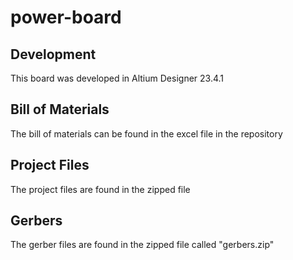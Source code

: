 # power-board

## Development
This board was developed in Altium Designer 23.4.1

## Bill of Materials
The bill of materials can be found in the excel file in the repository

## Project Files
The project files are found in the zipped file

## Gerbers
The gerber files are found in the zipped file called "gerbers.zip"
